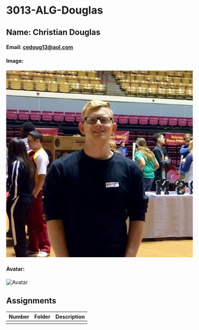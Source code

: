 # 3013-ALG-Douglas
## Name: Christian Douglas
#### Email: cedoug13@aol.com
#### Image:
![Douglas](https://github.com/RabbitAI/3013-DS-Douglas/blob/master/IMG_0081.JPG)
#### Avatar:
![Avatar](https://ca.slack-edge.com/TBMBG710S-UKAB491R6-dbfe650315a6-512)
## Assignments

| Number | Folder | Description |
| :----: | ------ | ----------- |
|        |        |             |
